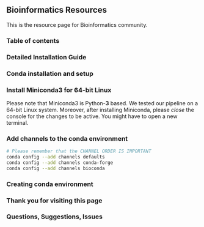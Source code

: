 ##  Bioinformatics Resources

This is the resource page for Bioinformatics community.


###  Table of contents

###  Detailed Installation Guide

###  Conda installation and setup

### Install Miniconda3 for 64-bit Linux

Please note that Miniconda3 is Python-**3** based.
We tested our pipeline on a 64-bit Linux system.
Moreover, after installing Miniconda, please *close* the console for the changes to be active.
You might have to open a new terminal.

### Add channels to the conda environment

``` bash
# Please remember that the CHANNEL ORDER IS IMPORTANT
conda config --add channels defaults
conda config --add channels conda-forge
conda config --add channels bioconda
```

### Creating conda environment



### Thank you for visiting this page


### Questions, Suggestions, Issues

